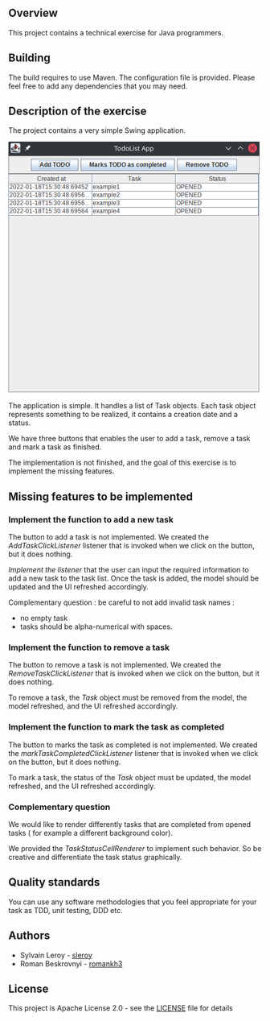 ## Overview

This project contains a technical exercise for Java programmers.

## Building

The build requires to use Maven. The configuration file is provided. Please feel free to add any dependencies that you
may need.

## Description of the exercise

The project contains a very simple Swing application.

![Swing application](./frame-jpg.png)

The application is simple. It handles a list of Task objects. Each task object represents something to be realized, it
contains a creation date and a status.

We have three buttons that enables the user to add a task, remove a task and mark a task as finished.

The implementation is not finished, and the goal of this exercise is to implement the missing features.

## Missing features to be implemented

### Implement the function to add a new task

The button to add a task is not implemented. We created the _AddTaskClickListener_ listener that is invoked when we click on the button, but it does nothing.

*Implement the listener* that the user can input the required information to add a new task to the task list. Once the task is added, the model should be updated and the UI refreshed accordingly.

Complementary question : be careful to not add invalid task names : 
- no empty task
- tasks should be alpha-numerical with spaces.

### Implement the function to remove a task

The button to remove a task is not implemented. We created the _RemoveTaskClickListener_ that is invoked when we click on the button, but it does nothing.

To remove a task, the _Task_ object must be removed from the model, the model refreshed, and the UI refreshed accordingly.

### Implement the function to mark the task as completed

The button to marks the task as completed is not implemented. We created the _markTaskCompletedClickListener_ listener that is invoked when we click on the button, but it does nothing.

To mark a task, the status of the _Task_ object must be updated, the model refreshed, and the UI refreshed accordingly.

### Complementary question

We would like to render differently tasks that are completed from opened tasks ( for example a different background color).

We provided the _TaskStatusCellRenderer_ to implement such behavior. So be creative and differentiate the task status graphically.

## Quality standards

You can use any software methodologies that you feel appropriate for your task as TDD, unit testing, DDD etc. 



## Authors

* Sylvain Leroy - [sleroy](https://github.com/sleroy)
* Roman Beskrovnyi - [romankh3](https://github.com/romankh3)

## License

This project is Apache License 2.0 - see the [LICENSE](LICENSE) file for details
